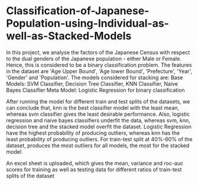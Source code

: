# Classification-of-Japanese-Population-using-Individual-as-well-as-Stacked-Models

In this project, we analyse the factors of the Japanese Census with respect to the dual genders of the Japanese population - either Male or Female. Hence, this is considered to be a binary classification problem. The features in the dataset are 'Age Upper Bound', 'Age lower Bound', 'Prefecture', 'Year', 'Gender' and 'Population'. 
The models considered for stacking are:
Base Models: SVM Classifier, Decision Tree Classifier, KNN Classifier, Naive Bayes Classifier
Meta Model: Logistic Regression for binary classification

After running the model for different train and test splits of the datasets,  we can conclude that, knn is the best classifier model with the least mean, whereas svm classifier gives the least desirable performance.
Also, logistic regression and naive bayes classifiers underfit the data, whereas svm, knn, decision tree and the stacked model overfit the dataset.
Logistic Regression have the highest probability of producing outliers, whereas knn has the least probability of producing outliers.
For train-test split at 40%-60% of the dataset, produces the most outliers for all models, the most for the stacked model

An excel sheet is uploaded, which gives the mean, variance and roc-auc scores for training as well as testing data for different ratios of train-test splits of the dataset
